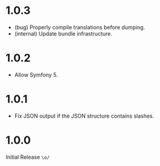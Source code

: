 1.0.3
=====

*   (bug) Properly compile translations before dumping.
*   (internal) Update bundle infrastructure.


1.0.2
=====

*   Allow Symfony 5.


1.0.1
=====

*   Fix JSON output if the JSON structure contains slashes.


1.0.0
=====

Initial Release `\o/`
